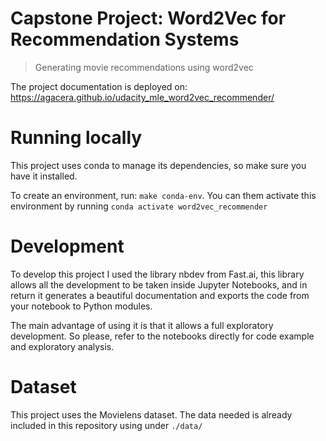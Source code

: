 <!--

#################################################
### THIS FILE WAS AUTOGENERATED! DO NOT EDIT! ###
#################################################
# file to edit: notebooks/index.ipynb
# command to build the docs after a change: nbdev_build_docs

-->

# Capstone Project: Word2Vec for Recommendation Systems

> Generating movie recommendations using word2vec


The project documentation is deployed on: https://agacera.github.io/udacity_mle_word2vec_recommender/

# Running locally

This project uses conda to manage its dependencies, so make sure you have it installed.

To create an environment, run: `make conda-env`.
You can them activate this environment by running `conda activate word2vec_recommender`

# Development

To develop this project I used the library nbdev from Fast.ai, this library allows all the development to be taken inside Jupyter Notebooks, and in return it generates a beautiful documentation and exports the code from your notebook to Python modules. 

The main advantage of using it is that it allows a full exploratory development. So please, refer to the notebooks directly for code example and exploratory analysis.

# Dataset

This project uses the Movielens dataset. The data needed is already included in this repository using under `./data/`

